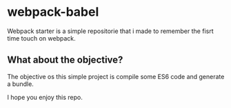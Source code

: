 # webpack-babel

Webpack starter is a simple repositorie that i made to remember the fisrt time touch on webpack.

## What about the objective?

The objective os this simple project is compile some ES6 code and generate a bundle.

I hope you enjoy this repo.
